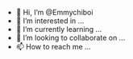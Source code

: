 - 👋 Hi, I’m @Emmychiboi
- 👀 I’m interested in ...
- 🌱 I’m currently learning ...
- 💞️ I’m looking to collaborate on ...
- 📫 How to reach me ...

<!---
Emmychiboi/Emmychiboi is a ✨ special ✨ repository because its `README.md` (this file) appears on your GitHub profile.
You can click the Preview link to take a look at your changes.
--->
